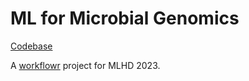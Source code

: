 # ML for Microbial Genomics
[Codebase](//github.com/jananiravi/2023-mlhd)

A [workflowr](https://github.com/jdblischak/workflowr) project for MLHD 2023.
